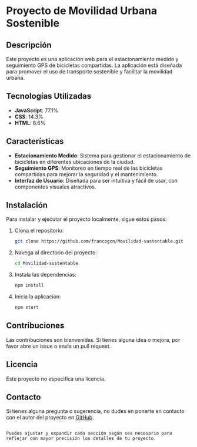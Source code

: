 # Proyecto de Movilidad Urbana Sostenible

## Descripción
Este proyecto es una aplicación web para el estacionamiento medido y seguimiento GPS de bicicletas compartidas. La aplicación está diseñada para promover el uso de transporte sostenible y facilitar la movilidad urbana.

## Tecnologías Utilizadas
- **JavaScript**: 77.1%
- **CSS**: 14.3%
- **HTML**: 8.6%

## Características
- **Estacionamiento Medido**: Sistema para gestionar el estacionamiento de bicicletas en diferentes ubicaciones de la ciudad.
- **Seguimiento GPS**: Monitoreo en tiempo real de las bicicletas compartidas para mejorar la seguridad y el mantenimiento.
- **Interfaz de Usuario**: Diseñada para ser intuitiva y fácil de usar, con componentes visuales atractivos.

## Instalación
Para instalar y ejecutar el proyecto localmente, sigue estos pasos:

1. Clona el repositorio:
   ```bash
   git clone https://github.com/francogcn/Movilidad-sustentable.git
   ```

2. Navega al directorio del proyecto:
   ```bash
   cd Movilidad-sustentable
   ```

3. Instala las dependencias:
   ```bash
   npm install
   ```

4. Inicia la aplicación:
   ```bash
   npm start
   ```

## Contribuciones
Las contribuciones son bienvenidas. Si tienes alguna idea o mejora, por favor abre un issue o envía un pull request.

## Licencia
Este proyecto no especifica una licencia.

## Contacto
Si tienes alguna pregunta o sugerencia, no dudes en ponerte en contacto con el autor del proyecto en [GitHub](https://github.com/francogcn).

```

Puedes ajustar y expandir cada sección según sea necesario para reflejar con mayor precisión los detalles de tu proyecto.
